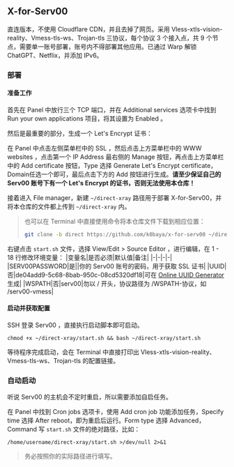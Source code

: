 ## X-for-Serv00

直连版本，不使用 Cloudflare CDN，并且去掉了网页。采用 Vless-xtls-vision-reality、Vmess-tls-ws、Trojan-tls 三协议，每个协议 3 个接入点，共 9 个节点，需要单一账号部署，账号内不得部署其他应用。已通过 Warp 解锁 ChatGPT、Netflix，并添加 IPv6。

### 部署
#### 准备工作
首先在 Panel 中放行三个 TCP 端口，并在 Additional services 选项卡中找到 Run your own applications 项目，将其设置为 Enabled 。

然后是最重要的部分，生成一个 Let's Encrypt 证书：

在 Panel 中点击左侧菜单栏中的 SSL ，然后点击上方菜单栏中的 WWW websites ，点击第一个 IP Address 最右侧的 Manage 按钮，再点击上方菜单栏中的 Add certificate 按钮，Type 选择 Generate Let's Encrypt certificate， Domain任选一个即可，最后点击下方的 Add 按钮进行生成。**请至少保证自己的 Serv00 账号下有一个 Let's Encrypt 的证书，否则无法使用本仓库！**

接着进入 File manager，新建 `~/direct-xray` 路径用于部署 X-for-Serv00，并将本仓库的文件都上传到 `~/direct-xray` 内。
>也可以在 Terminal 中直接使用命令将本仓库文件下载到相应位置：
>```bash
>git clone -b direct https://github.com/k0baya/x-for-serv00 ~/direct-xray
>```

右键点击 `start.sh` 文件，选择 View/Edit > Source Editor ，进行编辑，在 1 - 18 行修改环境变量：
|变量名|是否必须|默认值|备注|
|-|-|-|-|
|SERV00PASSWORD|是||你的 Serv00 账号的密码，用于获取 SSL 证书|
|UUID|否|de04add9-5c68-8bab-950c-08cd5320df18|可在 [Online UUID Generator](https://www.uuidgenerator.net/) 生成|
|WSPATH|否|serv00|勿以 / 开头，协议路径为 /WSPATH-协议，如 /serv00-vmess|

#### 启动并获取配置
SSH 登录 Serv00 ，直接执行启动脚本即可启动。

```
chmod +x ~/direct-xray/start.sh && bash ~/direct-xray/start.sh
```
等待程序完成启动，会在 Terminal 中直接打印出 Vless-xtls-vision-reality、Vmess-tls-ws、Trojan-tls 的配置链接。

### 自动启动

听说 Serv00 的主机会不定时重启，所以需要添加自启任务。

在 Panel 中找到 Cron jobs 选项卡，使用 Add cron job 功能添加任务，Specify time 选择 After reboot，即为重启后运行。Form type 选择 Advanced，Command 写 `start.sh` 文件的绝对路径，比如：

```
/home/username/direct-xray/start.sh >/dev/null 2>&1
```
> 务必按照你的实际路径进行填写。

